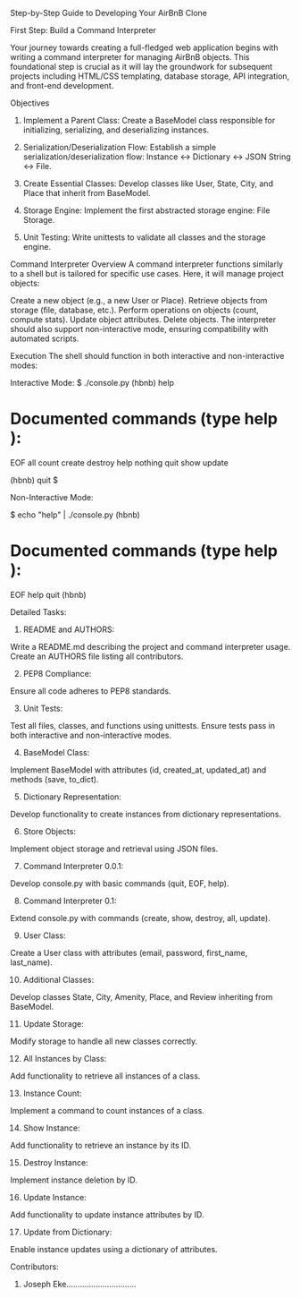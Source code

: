 

Step-by-Step Guide to Developing Your AirBnB Clone

First Step: Build a Command Interpreter

Your journey towards creating a full-fledged web application begins with writing a command interpreter for managing AirBnB objects. This foundational step is crucial as it will lay the groundwork for subsequent projects including HTML/CSS templating, database storage, API integration, and front-end development.

Objectives
1. Implement a Parent Class:
Create a BaseModel class responsible for initializing, serializing, and deserializing instances.

2. Serialization/Deserialization Flow:
Establish a simple serialization/deserialization flow: Instance <-> Dictionary <-> JSON String <-> File.

3. Create Essential Classes:
Develop classes like User, State, City, and Place that inherit from BaseModel.

4. Storage Engine:
Implement the first abstracted storage engine: File Storage.

5. Unit Testing:
Write unittests to validate all classes and the storage engine.

Command Interpreter Overview
A command interpreter functions similarly to a shell but is tailored for specific use cases. Here, it will manage project objects:

Create a new object (e.g., a new User or Place).
Retrieve objects from storage (file, database, etc.).
Perform operations on objects (count, compute stats).
Update object attributes.
Delete objects.
The interpreter should also support non-interactive mode, ensuring compatibility with automated scripts.

Execution
The shell should function in both interactive and non-interactive modes:

Interactive Mode:
$ ./console.py
(hbnb) help

Documented commands (type help <topic>):
========================================
EOF  all  count  create  destroy  help  nothing  quit  show  update

(hbnb) quit
$

Non-Interactive Mode:

$ echo "help" | ./console.py
(hbnb)

Documented commands (type help <topic>):
========================================
EOF  help  quit
(hbnb)


Detailed Tasks:

1. README and AUTHORS:

Write a README.md describing the project and command interpreter usage.
Create an AUTHORS file listing all contributors.

2. PEP8 Compliance:

Ensure all code adheres to PEP8 standards.

3. Unit Tests:

Test all files, classes, and functions using unittests.
Ensure tests pass in both interactive and non-interactive modes.

4. BaseModel Class:

Implement BaseModel with attributes (id, created_at, updated_at) and methods (save, to_dict).

5. Dictionary Representation:

Develop functionality to create instances from dictionary representations.

6. Store Objects:

Implement object storage and retrieval using JSON files.

7. Command Interpreter 0.0.1:

Develop console.py with basic commands (quit, EOF, help).

8. Command Interpreter 0.1:

Extend console.py with commands (create, show, destroy, all, update).

9. User Class:

Create a User class with attributes (email, password, first_name, last_name).

10. Additional Classes:

Develop classes State, City, Amenity, Place, and Review inheriting from BaseModel.

11. Update Storage:

Modify storage to handle all new classes correctly.

12. All Instances by Class:

Add functionality to retrieve all instances of a class.

13. Instance Count:

Implement a command to count instances of a class.

14. Show Instance:

Add functionality to retrieve an instance by its ID.

15. Destroy Instance:

Implement instance deletion by ID.

16. Update Instance:

Add functionality to update instance attributes by ID.

17. Update from Dictionary:

Enable instance updates using a dictionary of attributes.

Contributors:

1. Joseph Eke...............................
